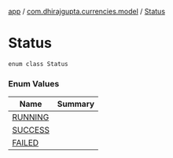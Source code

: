 [app](../../index.md) / [com.dhirajgupta.currencies.model](../index.md) / [Status](./index.md)

# Status

`enum class Status`

### Enum Values

| Name | Summary |
|---|---|
| [RUNNING](-r-u-n-n-i-n-g.md) |  |
| [SUCCESS](-s-u-c-c-e-s-s.md) |  |
| [FAILED](-f-a-i-l-e-d.md) |  |
